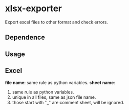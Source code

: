 # xlsx-exporter
Export excel files to other format and check errors.

## Dependence
[openpyxl]: https://openpyxl.readthedocs.io/


## Usage

## Excel
**file name**: same rule as python variables.
**sheet name**:
1. same rule as python variables.
2. unique in all files, same as json file name.
3. those start with "_" are comment sheet, will be ignored.
